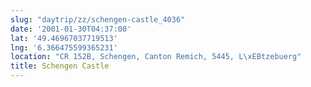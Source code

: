 ```yaml
---
slug: "daytrip/zz/schengen-castle_4036"
date: '2001-01-30T04:37:00'
lat: '49.46967037719513'
lng: '6.366475599365231'
location: "CR 152B, Schengen, Canton Remich, 5445, L\xEBtzebuerg"
title: Schengen Castle
---
```




